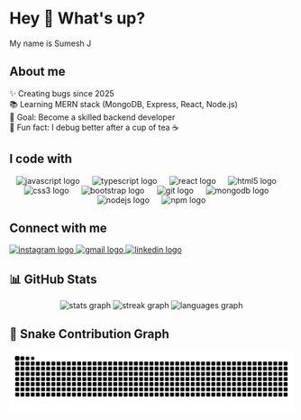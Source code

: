 <h1 align="left">Hey 👋 What's up?</h1>

<p align="left">My name is Sumesh J</p>

<h2 align="left">About me</h2>

<p align="left">
✨ Creating bugs since 2025 <br>
📚 Learning MERN stack (MongoDB, Express, React, Node.js) <br>
🎯 Goal: Become a skilled backend developer <br>
🎲 Fun fact: I debug better after a cup of tea ☕
</p>

<h2 align="left">I code with</h2>

<div align="center">
  <img src="https://cdn.jsdelivr.net/gh/devicons/devicon/icons/javascript/javascript-plain.svg" height="45" alt="javascript logo" />
  <img width="14" />
  <img src="https://cdn.jsdelivr.net/gh/devicons/devicon/icons/typescript/typescript-original.svg" height="45" alt="typescript logo" />
  <img width="14" />
  <img src="https://cdn.jsdelivr.net/gh/devicons/devicon/icons/react/react-original-wordmark.svg" height="45" alt="react logo" />
  <img width="14" />
  <img src="https://cdn.jsdelivr.net/gh/devicons/devicon/icons/html5/html5-plain-wordmark.svg" height="45" alt="html5 logo" />
  <img width="14" />
  <img src="https://cdn.jsdelivr.net/gh/devicons/devicon/icons/css3/css3-original.svg" height="45" alt="css3 logo" />
  <img width="14" />
  <img src="https://cdn.jsdelivr.net/gh/devicons/devicon/icons/bootstrap/bootstrap-original-wordmark.svg" height="45" alt="bootstrap logo" />
  <img width="14" />
  <img src="https://cdn.jsdelivr.net/gh/devicons/devicon/icons/git/git-plain-wordmark.svg" height="45" alt="git logo" />
  <img width="14" />
  <img src="https://cdn.jsdelivr.net/gh/devicons/devicon/icons/mongodb/mongodb-plain-wordmark.svg" height="45" alt="mongodb logo" />
  <img width="14" />
  <img src="https://cdn.jsdelivr.net/gh/devicons/devicon/icons/nodejs/nodejs-original-wordmark.svg" height="45" alt="nodejs logo" />
  <img width="14" />
  <img src="https://cdn.jsdelivr.net/gh/devicons/devicon/icons/npm/npm-original-wordmark.svg" height="45" alt="npm logo" />
</div>

<h2 align="left">Connect with me</h2>

<div >
  <a href="https://www.instagram.com/sumesh.j_18/" target="_blank">
    <img src="https://raw.githubusercontent.com/maurodesouza/profile-readme-generator/master/src/assets/icons/social/instagram/default.svg" width="38" height="22" alt="instagram logo" />
  </a>
  <a href="mailto:sumeshsujesh1233@gmail.com" target="_blank">
    <img src="https://raw.githubusercontent.com/maurodesouza/profile-readme-generator/master/src/assets/icons/social/gmail/default.svg" width="38" height="22" alt="gmail logo" />
  </a>
  <a href="https://www.linkedin.com/in/sumesh-j-2a6793359/" target="_blank">
    <img src="https://raw.githubusercontent.com/maurodesouza/profile-readme-generator/master/src/assets/icons/social/linkedin/default.svg" width="38" height="22" alt="linkedin logo" />
  </a>
</div>

<h2 align="left">📊 GitHub Stats</h2>

<div align="center">
  <img src="https://github-readme-stats.vercel.app/api?username=sumeshofficial&hide_title=false&hide_rank=false&show_icons=true&include_all_commits=true&count_private=true&disable_animations=false&theme=dracula&locale=en&hide_border=false&order=1" height="150" alt="stats graph" />
  <img src="https://streak-stats.demolab.com?user=sumeshofficial&locale=en&mode=daily&theme=dracula&hide_border=false&border_radius=5&order=3" height="150" alt="streak graph" />
  <img src="https://github-readme-stats.vercel.app/api/top-langs?username=sumeshofficial&locale=en&hide_title=false&layout=compact&card_width=320&langs_count=5&theme=dracula&hide_border=false&order=2" height="150" alt="languages graph" />
</div>

<h2 align="left">🐍 Snake Contribution Graph</h2>

<div align="center">
  <img src="https://github.com/sumeshofficial/sumeshofficial/blob/output/snake.svg" alt="Snake animation" />
</div>
